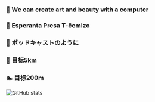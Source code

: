 ### 🎨 We can create art and beauty with a computer
### 👕 Esperanta Presa T-ĉemizo 
### 📡 ポッドキャストのように
### 🏃 目标5km
### 🏊 目标200m
![GitHub stats](https://github-readme-stats.vercel.app/api?username=NorthShip)
